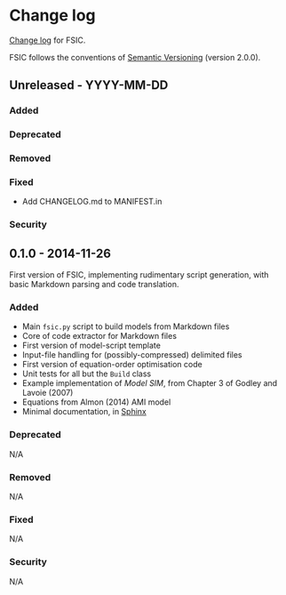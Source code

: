 # Change log

[Change log](http://keepachangelog.com/) for FSIC.

FSIC follows the conventions of
[Semantic Versioning](http://semver.org/spec/v2.0.0.html) (version 2.0.0).

## Unreleased - YYYY-MM-DD

### Added

### Deprecated

### Removed

### Fixed

* Add CHANGELOG.md to MANIFEST.in

### Security

## 0.1.0 - 2014-11-26

First version of FSIC, implementing rudimentary script generation, with basic
Markdown parsing and code translation.

### Added

* Main `fsic.py` script to build models from Markdown files
* Core of code extractor for Markdown files
* First version of model-script template
* Input-file handling for (possibly-compressed) delimited files
* First version of equation-order optimisation code
* Unit tests for all but the `Build` class
* Example implementation of *Model SIM*, from Chapter 3 of Godley and Lavoie
  (2007)
* Equations from Almon (2014) AMI model
* Minimal documentation, in [Sphinx](http://sphinx-doc.org/)

### Deprecated

N/A

### Removed

N/A

### Fixed

N/A

### Security

N/A
